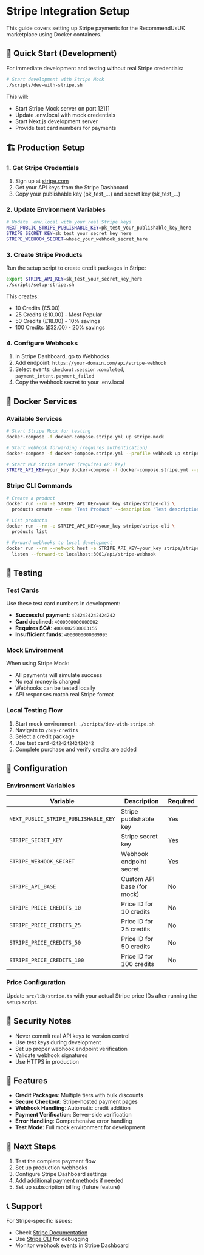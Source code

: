 # Stripe Integration Setup

This guide covers setting up Stripe payments for the RecommendUsUK marketplace using Docker containers.

## 🚀 Quick Start (Development)

For immediate development and testing without real Stripe credentials:

```bash
# Start development with Stripe Mock
./scripts/dev-with-stripe.sh
```

This will:
- Start Stripe Mock server on port 12111
- Update .env.local with mock credentials
- Start Next.js development server
- Provide test card numbers for payments

## 🏗️ Production Setup

### 1. Get Stripe Credentials

1. Sign up at [stripe.com](https://stripe.com)
2. Get your API keys from the Stripe Dashboard
3. Copy your publishable key (pk_test_...) and secret key (sk_test_...)

### 2. Update Environment Variables

```bash
# Update .env.local with your real Stripe keys
NEXT_PUBLIC_STRIPE_PUBLISHABLE_KEY=pk_test_your_publishable_key_here
STRIPE_SECRET_KEY=sk_test_your_secret_key_here
STRIPE_WEBHOOK_SECRET=whsec_your_webhook_secret_here
```

### 3. Create Stripe Products

Run the setup script to create credit packages in Stripe:

```bash
export STRIPE_API_KEY=sk_test_your_secret_key_here
./scripts/setup-stripe.sh
```

This creates:
- 10 Credits (£5.00)
- 25 Credits (£10.00) - Most Popular
- 50 Credits (£18.00) - 10% savings
- 100 Credits (£32.00) - 20% savings

### 4. Configure Webhooks

1. In Stripe Dashboard, go to Webhooks
2. Add endpoint: `https://your-domain.com/api/stripe-webhook`
3. Select events: `checkout.session.completed`, `payment_intent.payment_failed`
4. Copy the webhook secret to your .env.local

## 🐳 Docker Services

### Available Services

```bash
# Start Stripe Mock for testing
docker-compose -f docker-compose.stripe.yml up stripe-mock

# Start webhook forwarding (requires authentication)
docker-compose -f docker-compose.stripe.yml --profile webhook up stripe-cli

# Start MCP Stripe server (requires API key)
STRIPE_API_KEY=your_key docker-compose -f docker-compose.stripe.yml --profile mcp up mcp-stripe
```

### Stripe CLI Commands

```bash
# Create a product
docker run --rm -e STRIPE_API_KEY=your_key stripe/stripe-cli \
  products create --name "Test Product" --description "Test description"

# List products
docker run --rm -e STRIPE_API_KEY=your_key stripe/stripe-cli \
  products list

# Forward webhooks to local development
docker run --rm --network host -e STRIPE_API_KEY=your_key stripe/stripe-cli \
  listen --forward-to localhost:3001/api/stripe-webhook
```

## 🧪 Testing

### Test Cards

Use these test card numbers in development:

- **Successful payment**: `4242424242424242`
- **Card declined**: `4000000000000002`
- **Requires SCA**: `4000002500003155`
- **Insufficient funds**: `4000000000009995`

### Mock Environment

When using Stripe Mock:
- All payments will simulate success
- No real money is charged
- Webhooks can be tested locally
- API responses match real Stripe format

### Local Testing Flow

1. Start mock environment: `./scripts/dev-with-stripe.sh`
2. Navigate to `/buy-credits`
3. Select a credit package
4. Use test card `4242424242424242`
5. Complete purchase and verify credits are added

## 🔧 Configuration

### Environment Variables

| Variable | Description | Required |
|----------|-------------|----------|
| `NEXT_PUBLIC_STRIPE_PUBLISHABLE_KEY` | Stripe publishable key | Yes |
| `STRIPE_SECRET_KEY` | Stripe secret key | Yes |
| `STRIPE_WEBHOOK_SECRET` | Webhook endpoint secret | Yes |
| `STRIPE_API_BASE` | Custom API base (for mock) | No |
| `STRIPE_PRICE_CREDITS_10` | Price ID for 10 credits | No |
| `STRIPE_PRICE_CREDITS_25` | Price ID for 25 credits | No |
| `STRIPE_PRICE_CREDITS_50` | Price ID for 50 credits | No |
| `STRIPE_PRICE_CREDITS_100` | Price ID for 100 credits | No |

### Price Configuration

Update `src/lib/stripe.ts` with your actual Stripe price IDs after running the setup script.

## 🚨 Security Notes

- Never commit real API keys to version control
- Use test keys during development
- Set up proper webhook endpoint verification
- Validate webhook signatures
- Use HTTPS in production

## 📱 Features

- **Credit Packages**: Multiple tiers with bulk discounts
- **Secure Checkout**: Stripe-hosted payment pages
- **Webhook Handling**: Automatic credit addition
- **Payment Verification**: Server-side verification
- **Error Handling**: Comprehensive error handling
- **Test Mode**: Full mock environment for development

## 🎯 Next Steps

1. Test the complete payment flow
2. Set up production webhooks
3. Configure Stripe Dashboard settings
4. Add additional payment methods if needed
5. Set up subscription billing (future feature)

## 📞 Support

For Stripe-specific issues:
- Check [Stripe Documentation](https://stripe.com/docs)
- Use [Stripe CLI](https://stripe.com/docs/stripe-cli) for debugging
- Monitor webhook events in Stripe Dashboard